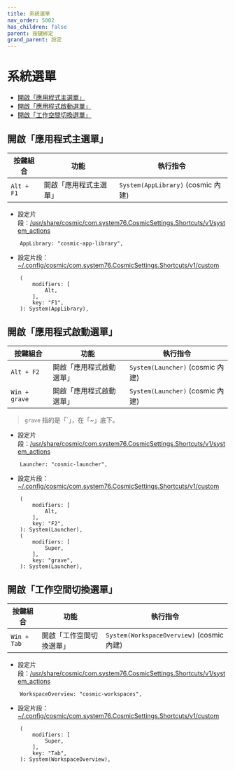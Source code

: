 ```yaml
---
title: 系統選單
nav_order: 5002
has_children: false
parent: 按鍵綁定
grand_parent: 設定
---
```



# 系統選單

* [開啟「應用程式主選單」](#開啟應用程式主選單)
* [開啟「應用程式啟動選單」](#開啟應用程式啟動選單)
* [開啟「工作空間切換選單」](#開啟工作空間切換選單)




## 開啟「應用程式主選單」

| 按鍵組合  | 功能       | 執行指令                      |
| --------- | ---------- | ----------------------------- |
| `Alt + F1` | 開啟「應用程式主選單」 | `System(AppLibrary)` (cosmic 內建) |




* 設定片段：[/usr/share/cosmic/com.system76.CosmicSettings.Shortcuts/v1/system_actions](https://github.com/samwhelp/popos-cosmic-adjustment/blob/main/sample/default-schema/Main/asset/overlay/usr/share/cosmic/com.system76.CosmicSettings.Shortcuts/v1/system_actions#L3)

```
    AppLibrary: "cosmic-app-library",
```




* 設定片段：[~/.config/cosmic/com.system76.CosmicSettings.Shortcuts/v1/custom](https://github.com/samwhelp/popos-cosmic-adjustment/blob/main/prototype/main/cosmic-config/Main/asset/overlay/etc/skel/.config/cosmic/com.system76.CosmicSettings.Shortcuts/v1/custom#L79-L84)

```
    (
        modifiers: [
            Alt,
        ],
        key: "F1",
    ): System(AppLibrary),
```




## 開啟「應用程式啟動選單」

| 按鍵組合  | 功能       | 執行指令                      |
| --------- | ---------- | ----------------------------- |
| `Alt + F2` | 開啟「應用程式啟動選單」 | `System(Launcher)` (cosmic 內建) |
| `Win + grave` | 開啟「應用程式啟動選單」 | `System(Launcher)` (cosmic 內建) |


> `grave` 指的是「`」，在「~」底下。




* 設定片段：[/usr/share/cosmic/com.system76.CosmicSettings.Shortcuts/v1/system_actions](https://github.com/samwhelp/popos-cosmic-adjustment/blob/main/sample/default-schema/Main/asset/overlay/usr/share/cosmic/com.system76.CosmicSettings.Shortcuts/v1/system_actions#L15)

```
    Launcher: "cosmic-launcher",
```




* 設定片段：[~/.config/cosmic/com.system76.CosmicSettings.Shortcuts/v1/custom](https://github.com/samwhelp/popos-cosmic-adjustment/blob/main/prototype/main/cosmic-config/Main/asset/overlay/etc/skel/.config/cosmic/com.system76.CosmicSettings.Shortcuts/v1/custom#L31-L42)

```
    (
        modifiers: [
            Alt,
        ],
        key: "F2",
    ): System(Launcher),
    (
        modifiers: [
            Super,
        ],
        key: "grave",
    ): System(Launcher),
```




## 開啟「工作空間切換選單」

| 按鍵組合  | 功能       | 執行指令                      |
| --------- | ---------- | ----------------------------- |
| `Win + Tab` | 開啟「工作空間切換選單」 | `System(WorkspaceOverview)` (cosmic 內建) |




* 設定片段：[/usr/share/cosmic/com.system76.CosmicSettings.Shortcuts/v1/system_actions](https://github.com/samwhelp/popos-cosmic-adjustment/blob/main/sample/default-schema/Main/asset/overlay/usr/share/cosmic/com.system76.CosmicSettings.Shortcuts/v1/system_actions#L41)

```
    WorkspaceOverview: "cosmic-workspaces",
```




* 設定片段：[~/.config/cosmic/com.system76.CosmicSettings.Shortcuts/v1/custom](https://github.com/samwhelp/popos-cosmic-adjustment/blob/main/prototype/main/cosmic-config/Main/asset/overlay/etc/skel/.config/cosmic/com.system76.CosmicSettings.Shortcuts/v1/custom#L43-L48)

```
    (
        modifiers: [
            Super,
        ],
        key: "Tab",
    ): System(WorkspaceOverview),
```
